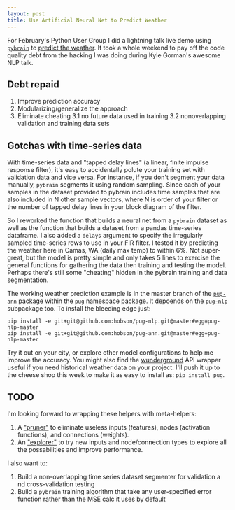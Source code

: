 ```yaml
---
layout: post
title: Use Artificial Neural Net to Predict Weather
---
```


For February's Python User Group I did a lightning talk live demo using [`pybrain`](http://pybrain.org/) to [predict the weather](http://slides.com/hobsonlane/pybrain#/). It took a whole weekend to pay off the code quality debt from the hacking  I was doing during Kyle Gorman's awesome NLP talk. 

## Debt repaid

1. Improve prediction accuracy
2. Modularizing/generalize the approach
3. Eliminate cheating
3.1 no future data used in training
3.2 nonoverlapping validation and training data sets

## Gotchas with time-series data

With time-series data and "tapped delay lines" (a linear, finite impulse response filter), it's easy to accidentally polute your training set with validation data and vice versa. For instance, if you don't segment your data manually, `pybrain` segments it using random sampling. Since each of your samples in the dataset provided to pybrain includes time samples that are also included in N other sample vectors, where N is order of your filter or the number of tapped delay lines in your block diagram of the filter.

So I reworked the function that builds a neural net from a `pybrain` dataset as well as the function that builds a dataset from a pandas time-series dataframe. I also added a `delays` argument to specify the irregularly sampled time-series rows to use in your FIR filter. I tested it by predicting the weather here in Camas, WA (daily max temp) to within 6%. Not super-great, but the model is pretty simple and only takes 5 lines to exercise the general functions for gathering the data then training and testing the model. Perhaps there's still some "cheating" hidden in the pybrain training and data segmentation.

The working weather prediction example is in the master branch of the [`pug-ann`](http://github.com/hobson/pug-ann) package within the [`pug`](http://github.com/hobson/pug) namespace package. It depoends on the [`pug-nlp`](http://github.com/hobson/pug-nlp) subpackage too. To install the bleeding edge just: 

    pip install -e git+git@github.com:hobson/pug-nlp.git@master#egg=pug-nlp-master
    pip install -e git+git@github.com:hobson/pug-ann.git@master#egg=pug-nlp-master

Try it out on your city, or explore other model configurations to help me improve the accuracy. You might also find the [wunderground](http://wunderground.com) API wrapper useful if you need historical weather data on your project. I'll push it up to the cheese shop this week to make it as easy to install as: `pip install pug`.

## TODO

I'm looking forward to wrapping these helpers with meta-helpers:

1. A ["pruner"](http://stats.stackexchange.com/a/136542/15974) to eliminate useless inputs (features), nodes (activation functions), and connections (weights).
2. An ["explorer"](http://stats.stackexchange.com/q/181/15974) to try new inputs and node/connection types to explore all the possabilities and improve performance.

I also want to:

1. Build a non-overlapping time series dataset segmenter for validation a nd cross-validation testing
2. Build a `pybrain` training algorithm that take any user-specified error function rather than the MSE calc it uses by default
